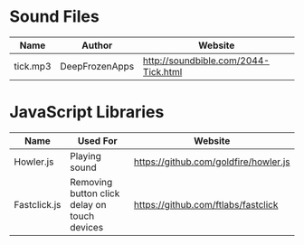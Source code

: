 # Sound Files
| Name     | Author         | Website                              |
|----------|----------------|--------------------------------------|
| tick.mp3 | DeepFrozenApps | http://soundbible.com/2044-Tick.html |

# JavaScript Libraries
| Name         | Used For                                     | Website                               |
|--------------|----------------------------------------------|---------------------------------------|
| Howler.js    | Playing sound                                | https://github.com/goldfire/howler.js |
| Fastclick.js | Removing button click delay on touch devices | https://github.com/ftlabs/fastclick   |
